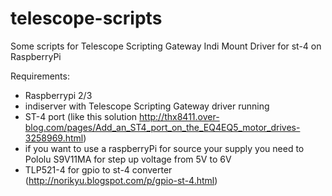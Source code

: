 # telescope-scripts
Some scripts for Telescope Scripting Gateway Indi Mount Driver for st-4 on RaspberryPi   

Requirements:
- Raspberrypi 2/3
- indiserver with Telescope Scripting Gateway driver running
- ST-4 port (like this solution http://thx8411.over-blog.com/pages/Add_an_ST4_port_on_the_EQ4EQ5_motor_drives-3258969.html) 
- if you want to use a raspberryPi for source your supply you need to Pololu S9V11MA for step up voltage from 5V to 6V
- TLP521-4 for gpio to st-4 converter (http://norikyu.blogspot.com/p/gpio-st-4.html)
